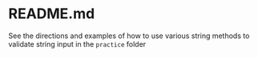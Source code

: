 # README.md

See the directions and examples of how to use various string methods to validate string input in the `practice` folder
  
